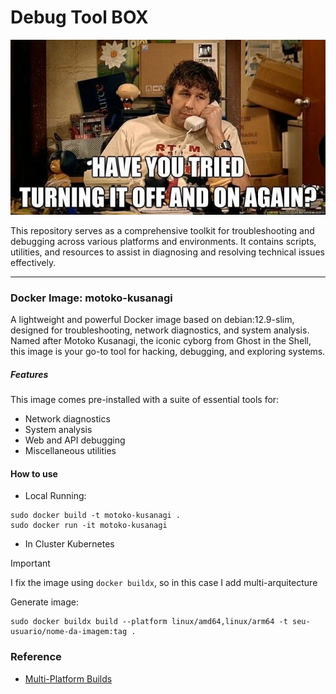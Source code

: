 # Debug Tool BOX

![tshoot-tool-box](img/tshoot-meme.jpg)

This repository serves as a comprehensive toolkit for troubleshooting and debugging across various platforms and environments. It contains scripts, utilities, and resources to assist in diagnosing and resolving technical issues effectively.

---

### Docker Image: motoko-kusanagi

A lightweight and powerful Docker image based on debian:12.9-slim, designed for troubleshooting, network diagnostics, and system analysis. Named after Motoko Kusanagi, the iconic cyborg from Ghost in the Shell, this image is your go-to tool for hacking, debugging, and exploring systems.

##### Features

This image comes pre-installed with a suite of essential tools for:

- Network diagnostics
- System analysis
- Web and API debugging
- Miscellaneous utilities

#### How to use

- Local Running:

```
sudo docker build -t motoko-kusanagi .
sudo docker run -it motoko-kusanagi
```

- In Cluster Kubernetes

> [!Important]
> I fix the image using `docker buildx`, so in this case I add multi-arquitecture

Generate image:

```
sudo docker buildx build --platform linux/amd64,linux/arm64 -t seu-usuario/nome-da-imagem:tag .
```

### Reference

- [Multi-Platform Builds](https://docs.docker.com/build/building/multi-platform/)
